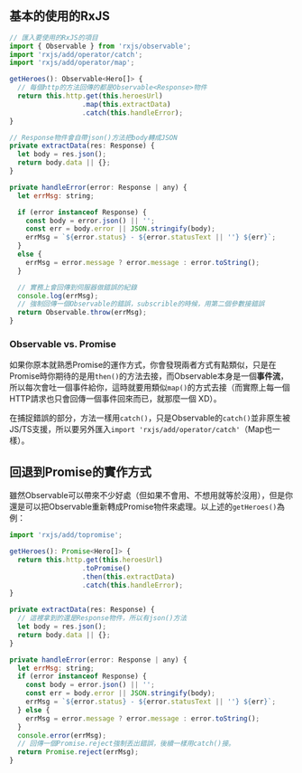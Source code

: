 

## 基本的使用的RxJS
```js
// 匯入要使用的RxJS的項目
import { Observable } from 'rxjs/observable';
import 'rxjs/add/operator/catch';
import 'rxjs/add/operator/map';

getHeroes(): Observable<Hero[]> {
  // 每個http的方法回傳的都是Observable<Response>物件
  return this.http.get(this.heroesUrl)
                  .map(this.extractData)
                  .catch(this.handleError);
}

// Response物件會自帶json()方法把body轉成JSON
private extractData(res: Response) {
  let body = res.json();
  return body.data || {};
}

private handleError(error: Response | any) {
  let errMsg: string;

  if (error instanceof Response) {
    const body = error.json() || '';
    const err = body.error || JSON.stringify(body);
    errMsg = `${error.status} - ${error.statusText || ''} ${err}`;
  }
  else {
    errMsg = error.message ? error.message : error.toString();
  }

  // 實務上會回傳到伺服器做錯誤的紀錄
  console.log(errMsg);
  // 強制回傳一個Observable的錯誤，subscrible的時候，用第二個參數接錯誤
  return Observable.throw(errMsg);
}
```


### Observable vs. Promise
如果你原本就熟悉Promise的運作方式，你會發現兩者方式有點類似，只是在Promise時你期待的是用`then()`的方法去接，而Observable本身是一個**事件流**，所以每次會吐一個事件給你，這時就要用類似`map()`的方式去接（而實際上每一個HTTP請求也只會回傳一個事件回來而已，就那麼一個 XD）。


在捕捉錯誤的部分，方法一樣用`catch()`，只是Observable的`catch()`並非原生被JS/TS支援，所以要另外匯入`import 'rxjs/add/operator/catch'`（Map也一樣）。


## 回退到Promise的實作方式
雖然Observable可以帶來不少好處（但如果不會用、不想用就等於沒用），但是你還是可以把Observable重新轉成Promise物件來處理。以上述的`getHeroes()`為例：
```js
import 'rxjs/add/topromise';

getHeroes(): Promise<Hero[]> {
  return this.http.get(this.heroesUrl)
                  .toPromise()
                  .then(this.extractData)
                  .catch(this.handleError);
}

private extractData(res: Response) {
  // 這裡拿到的還是Response物件，所以有json()方法
  let body = res.json();
  return body.data || {};
}

private handleError(error: Response | any) {
  let errMsg: string;
  if (error instanceof Response) {
    const body = error.json() || '';
    const err = body.error || JSON.stringify(body);
    errMsg = `${error.status} - ${error.statusText || ''} ${err}`;
  } else {
    errMsg = error.message ? error.message : error.toString();
  }
  console.error(errMsg);
  // 回傳一個Promise.reject強制丟出錯誤，後續一樣用catch()接。
  return Promise.reject(errMsg);
}
```
